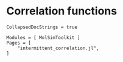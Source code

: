 # Correlation functions

```@meta
CollapsedDocStrings = true
```

```@autodocs
Modules = [ MolSimToolkit ]
Pages = [ 
    "intermittent_correlation.jl",
]
```


